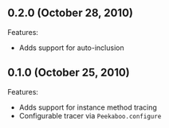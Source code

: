 ## 0.2.0 (October 28, 2010)

Features:

  - Adds support for auto-inclusion

## 0.1.0 (October 25, 2010)

Features:

  - Adds support for instance method tracing
  - Configurable tracer via `Peekaboo.configure`

